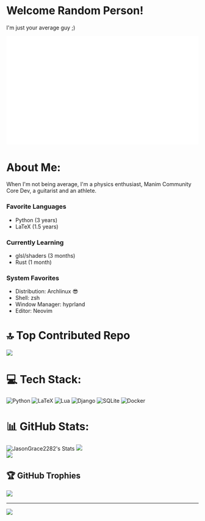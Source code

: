 # Welcome Random Person!
I'm just your average guy ;)

<img src='./logo.gif' width='600' >

# About Me:
When I'm not being average, I'm
a physics enthusiast, Manim Community Core Dev, a guitarist and an athlete.

### Favorite Languages
* Python (3 years)
* LaTeX (1.5 years)

### Currently Learning
* glsl/shaders (3 months)
* Rust (1 month)

### System Favorites
* Distribution: Archlinux 😎
* Shell: zsh
* Window Manager: hyprland
* Editor: Neovim

# 🔝 Top Contributed Repo
![](https://github-contributor-stats.vercel.app/api?username=JasonGrace2282&limit=5&theme=tokyonight&combine_all_yearly_contributions=true)

# 💻 Tech Stack:
![Python](https://img.shields.io/badge/python-3670A0?style=for-the-badge&logo=python&logoColor=ffdd54) ![LaTeX](https://img.shields.io/badge/latex-%23008080.svg?style=for-the-badge&logo=latex&logoColor=white) ![Lua](https://img.shields.io/badge/lua-%232C2D72.svg?style=for-the-badge&logo=lua&logoColor=white) ![Django](https://img.shields.io/badge/django-%23092E20.svg?style=for-the-badge&logo=django&logoColor=white) ![SQLite](https://img.shields.io/badge/sqlite-%2307405e.svg?style=for-the-badge&logo=sqlite&logoColor=white) ![Docker](https://img.shields.io/badge/docker-%230db7ed.svg?style=for-the-badge&logo=docker&logoColor=white)
# 📊 GitHub Stats:
![JasonGrace2282's Stats](https://github-readme-stats.vercel.app/api?username=JasonGrace2282&theme=vue-dark&show_icons=true&hide_border=true&count_private=true)
![](https://github-readme-streak-stats.herokuapp.com/?user=JasonGrace2282&theme=dark&hide_border=false)<br/>
![](https://github-readme-stats.vercel.app/api/top-langs/?username=JasonGrace2282&theme=dark&hide_border=false&include_all_commits=false&count_private=false&layout=compact)

## 🏆 GitHub Trophies
![](https://github-profile-trophy.vercel.app/?username=JasonGrace2282&theme=tokyonight&no-frame=true&no-bg=false&margin-w=4)

---
[![](https://visitcount.itsvg.in/api?id=JasonGrace2282&icon=0&color=0)](https://visitcount.itsvg.in)


